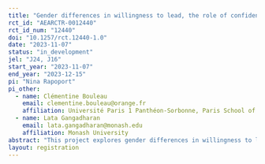 ```yaml
---
title: "Gender differences in willingness to lead, the role of confidence"
rct_id: "AEARCTR-0012440"
rct_id_num: "12440"
doi: "10.1257/rct.12440-1.0"
date: "2023-11-07"
status: "in_development"
jel: "J24, J16"
start_year: "2023-11-07"
end_year: "2023-12-15"
pi: "Nina Rapoport"
pi_other:
  - name: Clémentine Bouleau
    email: clementine.bouleau@orange.fr
    affiliation: Université Paris 1 Panthéon-Sorbonne, Paris School of Economics
  - name: Lata Gangadharan
    email: lata.gangadharan@monash.edu
    affiliation: Monash University
abstract: "This project explores gender differences in willingness to lead (WTL) in a controlled laboratory environment, and seeks to identify underlying mechanisms. The primary goal of the study is to explore the effect of confidence on willingness to lead. In particular, we ask whether women are more hesitant to become leaders because they are less confident in their ability, and in which leadership setting confidence is more likely to drive the decision to become leader. To isolate the effect of confidence on WTL, factors such as performance, risk aversion, and gender stereotypes are measured, and backlash against female leaders is ruled out as total anonymity is maintained. The study examines two different contexts of leadership. In the first context, which we call ‘responsibility’, leaders are responsible for making decisions on behalf of the group following input from group members. In the second, which we call ‘influence’, followers make their own decisions, but leaders have the opportunity to persuade the group to adopt their viewpoint. These settings are designed such that the effort required from leaders (writing a message to explain their rationale) is identical between the two, and the difference lies in how the leader’s input determines payoffs. Participants are randomly assigned to one of these two settings and perform the same task twice, once individually and once as part of a group. The task is identical in both settings and consists in ranking objects according to their importance for survival in different scenarios. In line with previous research, we expect to find that women are reluctant to volunteer for leadership roles. We hypothesize that gender differences in confidence explain a significant part of the gender gap in WTL."
layout: registration
---
```


